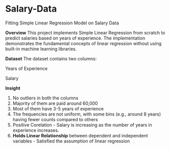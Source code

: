 # Salary-Data
Fitting Simple Linear Regression Model on Salary Data

**Overview**
This project implements Simple Linear Regression from scratch to predict salaries based on years of experience. The implementation demonstrates the fundamental concepts of linear regression without using built-in machine learning libraries.

**Dataset**
The dataset contains two columns:

Years of Experience

Salary

**Insight**
1. No outliers in both the columns
2. Majority of them are paid around 60,000
3. Most of them have 3-5 years of experience
4. The frequencies are not uniform, with some bins (e.g., around 8 years) having fewer counts compared to others
5. Positive Corelation - Salary is increasing as the number of years in experience increases.
6. **Holds Linear Relationship** between dependent and independent variables - Satisfied the assumption of linear regression
